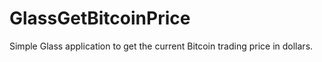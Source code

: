 GlassGetBitcoinPrice
====================

Simple Glass application to get the current Bitcoin trading price in dollars. 
